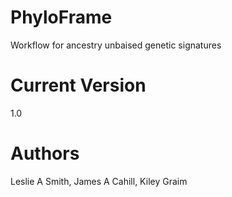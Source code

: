 # PhyloFrame
Workflow for ancestry unbaised genetic signatures

# Current Version
1.0

# Authors
Leslie A Smith, James A Cahill, Kiley Graim


